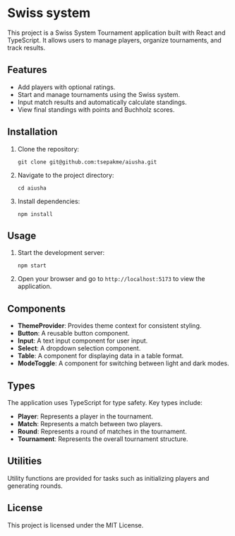 # Swiss system

This project is a Swiss System Tournament application built with React and TypeScript. It allows users to manage players, organize tournaments, and track results.

## Features

- Add players with optional ratings.
- Start and manage tournaments using the Swiss system.
- Input match results and automatically calculate standings.
- View final standings with points and Buchholz scores.

## Installation

1. Clone the repository:
   ```
   git clone git@github.com:tsepakme/aiusha.git
   ```

2. Navigate to the project directory:
   ```
   cd aiusha
   ```

3. Install dependencies:
   ```
   npm install
   ```

## Usage

1. Start the development server:
   ```
   npm start
   ```

2. Open your browser and go to `http://localhost:5173` to view the application.

## Components

- **ThemeProvider**: Provides theme context for consistent styling.
- **Button**: A reusable button component.
- **Input**: A text input component for user input.
- **Select**: A dropdown selection component.
- **Table**: A component for displaying data in a table format.
- **ModeToggle**: A component for switching between light and dark modes.

## Types

The application uses TypeScript for type safety. Key types include:
- **Player**: Represents a player in the tournament.
- **Match**: Represents a match between two players.
- **Round**: Represents a round of matches in the tournament.
- **Tournament**: Represents the overall tournament structure.

## Utilities

Utility functions are provided for tasks such as initializing players and generating rounds.

## License

This project is licensed under the MIT License.